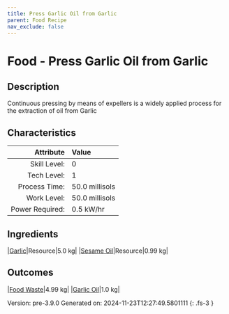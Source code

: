 ```yaml
---
title: Press Garlic Oil from Garlic
parent: Food Recipe
nav_exclude: false
---
```

# Food - Press Garlic Oil from Garlic

## Description
 Continuous pressing by means of expellers is a widely applied&#10;&#9;&#9;&#9;&#9;&#9;&#9;process for the extraction of oil from Garlic

## Characteristics

| Attribute      | Value |
|--------:|:------|
|Skill Level:|0|
|Tech Level:|1|
|Process Time:|50.0 millisols|
|Work Level:|50.0 millisols|
|Power Required:|0.5 kW/hr|

## Ingredients

|[Garlic](../resource/garlic.html)|Resource|5.0 kg|
|[Sesame Oil](../resource/sesame-oil.html)|Resource|0.99 kg|

## Outcomes

|[Food Waste](../resource/food-waste.html)|4.99 kg|
|[Garlic Oil](../resource/garlic-oil.html)|1.0 kg|


Version: pre-3.9.0 Generated on: 2024-11-23T12:27:49.5801111
{: .fs-3 }

